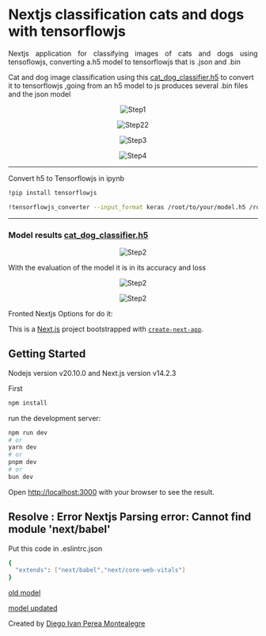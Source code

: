 # Nextjs classification cats and dogs with tensorflowjs

<p align="justify">
Nextjs application for classifying images of cats and dogs using tensoflowjs, converting a.h5 model to tensorflowjs that is .json and .bin
</p>

Cat and dog image classification using this [cat_dog_classifier.h5](https://github.com/diegoperea20/clasificacion_de_imagenes_Tensorflow)
to convert it to tensorflowjs ,going from an h5 model to js produces several .bin files and the json model

<p align="center">
  <img src="README-images\step1.PNG" alt="Step1">
</p>
<p align="center">
  <img src="README-images\step2.PNG" alt="Step22">
</p>
<p align="center">
  <img src="README-images\step3.PNG" alt="Step3">
</p>
<p align="center">
  <img src="README-images\step4.PNG" alt="Step4">
</p>

----
Convert h5 to Tensorflowjs in ipynb
```bash
!pip install tensorflowjs
```
```bash
!tensorflowjs_converter --input_format keras /root/to/your/model.h5 /root/to/your/folder/save
```
-----
### Model results  [cat_dog_classifier.h5](https://github.com/diegoperea20/clasificacion_de_imagenes_Tensorflow)

<p align="center">
  <img src="README-images\validation_model.PNG" alt="Step2">
</p>


<p align="justify">
With the evaluation of the model it is in its accuracy and loss
</p>


<p align="center">
  <img src="README-images\loss_graph.PNG" alt="Step2">
</p>

<p align="center">
  <img src="README-images\accuracy_graph.PNG" alt="Step2">
</p>

Fronted Nextjs Options for do it:


This is a [Next.js](https://nextjs.org/) project bootstrapped with [`create-next-app`](https://github.com/vercel/next.js/tree/canary/packages/create-next-app).

## Getting Started
Nodejs version v20.10.0 and Next.js version v14.2.3 

First
```bash
npm install
```
run the development server:

```bash
npm run dev
# or
yarn dev
# or
pnpm dev
# or
bun dev
```

Open [http://localhost:3000](http://localhost:3000) with your browser to see the result.

## Resolve : Error Nextjs Parsing error: Cannot find module 'next/babel'

Put this code in .eslintrc.json 
```bash
{
  "extends": ["next/babel","next/core-web-vitals"]
}
```
[old model](https://github.com/diegoperea20/clasificacion_de_imagenes_Tensorflow/blob/main/cat_dog_classifier.h5)

[model updated](https://www.kaggle.com/code/sachinpatil1280/cats-vs-dogs-image-classification-using-cnn-95/output) 

Created by [Diego Ivan Perea Montealegre](https://github.com/diegoperea20)
